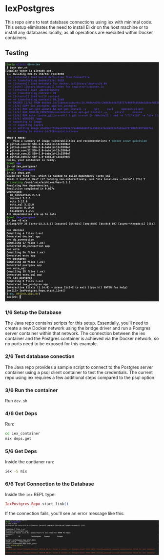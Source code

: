 # IexPostgres

This repo aims to test database connections using iex with minimal code. This setup eliminates the need to install Elixir on the host machine or to install any databases locally, as all operations are executed within Docker containers.

## Testing 

![iex postgres connection success](images/iex-postgres-connection.png)
### 1/6 Setup the Database

The Java repo contains scripts for this setup. Essentially, you'll need to create a new Docker network using the bridge driver and run a Postgres server container within that network.
The connection between the iex container and the Postgres container is achieved via the Docker network, so no ports need to be exposed for this example.

### 2/6 Test database conection

The Java repo provides a sample script to connect to the Postgres server container using a psql client container to test the credentials. The current repo using iex requires a few additional steps compared to the psql option.

### 3/6 Run the container
Run `dev.sh`

### 4/6 Get Deps
Run: 
```bash 
cd iex_container
mix deps.get
```

### 5/6 Get Deps
Inside the contianer run:  
```bash
iex -S mix
```

### 6/6 Test Connection to the Database
Inside the `iex` REPL type:  
```elixir
IexPostgres.Repo.start_link()
```

If the connection fails, you'll see an error message like this:

![failed db connetion](images/fail-iex-postgres-connection.png)
